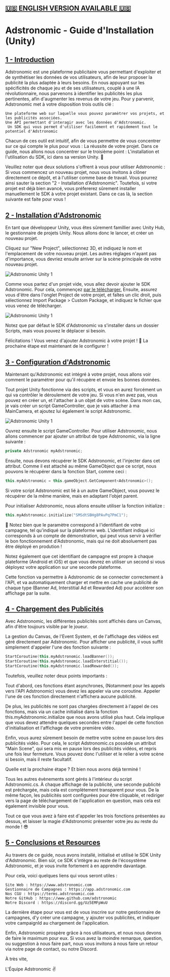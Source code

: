 ## [**🇺🇸 ENGLISH VERSION AVAILABLE 🇺🇸**](https://flrn.gitbook.io/adstronomic/adstronomic-unity/adstronomic-installation-guide-unity)



# **Adstronomic - Guide d'Installation (Unity)**



## <u>1 - Introduction</u>



Adstronomic est une plateforme publicitaire vous permettant d'exploiter et de synthétiser les données de vos utilisateurs, afin de leur proposer la publicité la plus adaptée à leurs besoins. En nous appuyant sur les spécificités de chaque jeu et de ses utilisateurs, couplé à une IA révolutionnaire, nous parvenons à identifier les publicités les plus pertinentes, afin d'augmenter les revenus de votre jeu. Pour y parvenir, Adstronomic met à votre disposition trois outils clé :

	Une plateforme web sur laquelle vous pouvez paramètrer vos projets, et les publicités associées.
	Une API permettant d'interagir avec les données d'Adstronomic.
	 Un SDK qui vous permet d'utiliser facilement et rapidement tout le potentiel d'Adstronomic

Chacun de ces outil est intuitif, afin de vous permettre de vous concentrer sur ce qui compte le plus pour vous : La réussite de votre projet. Dans ce guide, nous allons nous concentrer sur le troisième point : L'installation et l'utilisation du SDK, ici dans sa version Unity. 📱

Veuillez noter que deux solutions s'offrent à vous pour utiliser Adstronomic : Si vous commencez un nouveau projet, nous vous invitons à clôner directement ce dépôt, et à l'utiliser comme base de travail. Vous pourrez ainsi sauter la section "2 - Installation d'Adstronomic". Toutefois, si votre projet est déjà bien avancé, vous préfererez sûrement installer manuellement le SDK à votre projet existant. Dans ce cas là, la section suivante est faite pour vous !



## <u>2 - Installation d'Adstronomic</u>



En tant que développeur Unity, vous êtes sûrement famillier avec Unity Hub, le gestionnaire de projets Unity. Nous allons donc le lancer, et créer un nouveau projet.

Cliquez sur "New Project", sélectionnez 3D, et indiquez le nom et l'emplacement de votre nouveau projet. Les autres réglages n'ayant pas d'importance, vous devriez ensuite arriver sur la scène principale de votre nouveau projet.

![Adstronomic Unity 1](https://raw.githubusercontent.com/Adstronomic/AdstronomicUnity/master/Read%20Me/1.png)

Comme vous partez d'un projet vide, vous allez devoir ajouter le SDK Adstronomic. Pour cela, commençez [par le télécharger.](https://drive.google.com/file/d/1uyfIK3e0OYvjfuqj-E7394Ws18ULzLzW/view?usp=sharing)  Ensuite, assurez vous d'être dans l'onglet Project de votre projet, et faîtes un clic droit, puis sélectionnez Import Package > Custom Package, et indiquez le fichier que vous venez de télécharger.

![Adstronomic Unity 1](https://raw.githubusercontent.com/Adstronomic/AdstronomicUnity/master/Read%20Me/2.png)

Notez que par défaut le SDK d'Adstronomic va s'installer dans un dossier Scripts, mais vous pouvez le déplacer si besoin.

Félicitations ! Vous venez d'ajouter Adstronomic à votre projet ! 🥳 La prochaine étape est maintenant de le configurer !



## <u>3 - Configuration d'Adstronomic</u>



Maintenant qu'Adstronomic est intégré à votre projet, nous allons voir comment le paramétrer pour qu'il récupère et envoie les bonnes données.

Tout projet Unity fonctionne via des scripts, et vous en aurez forcément un qui va contrôler le déroulement de votre jeu. Si vous n'en avez pas, vous pouvez en créer un, et l'attacher à un objet de votre scène. Dans mon cas, je vais créer un script GameController, que je vais attacher à ma MainCamera, et ajoutez lui également le script Adstronomic.

![Adstronomic Unity 1](https://raw.githubusercontent.com/Adstronomic/AdstronomicUnity/master/Read%20Me/3.png)

Ouvrez ensuite le script GameController. Pour utiliser Adstronomic, nous allons commencer par ajouter un attribut de type Adstronomic, via la ligne suivante :

```cpp
private Adstronomic myAdstronomic;
```

Ensuite, nous devons récupérer le SDK Adstronomic, et l'injecter dans cet attribut. Comme il est attaché au même GameObject que ce script, nous pouvons le récupérer dans la fonction Start, comme ceci :

```cpp
this.myAdstronomic = this.gameObject.GetComponent<Adstronomic>();
```

Si votre script Adstronomic est lié à un autre GameObject, vous pouvez le récupérer de la même manière, mais en adaptant l'objet parent.

Pour initialiser Adstronomic, nous allons ensuite utiliser la fonction initialize :

```cpp
this.myAdstronomic.initialize("SMSdtSBHg8PAvPq7PmC1");
```

🚨 Notez bien que le paramètre correspond à l'identifiant de votre campagne, tel qu'indiqué sur la plateforme web. L'identifiant indiqué ici corresponds à un compte de démonstration, qui peut vous servir à vérifier le bon fonctionnement d'Adstronomic, mais qui ne doit absoluement pas être déployé en prodution !

Notez également que cet identifiant de campagne est propre à chaque plateforme (Android et iOS) et que vous devrez en utiliser un second si vous déployez votre application sur une seconde plateforme.

Cette fonction va permettre à Adstronomic de se connecter correctement à l'API, et va automatiquement charger et mettre en cache une publicité de chaque type (Banner Ad, Interstitial Ad et Rewarded Ad) pour accélérer son affichage par la suite.



## <u>4 - Chargement des Publicités</u>



Avec Adstronomic, les différentes publicités sont affichés dans un Canvas, afin d'être toujours visible par le joueur.

La gestion du Canvas, de l'Event System, et de l'affichage des vidéos est géré directement par Adstronomic. Pour afficher une publicité, il vous suffit simplement d'appeler l'une des fonction suivante :

```cpp
StartCoroutine(this.myAdstronomic.loadBanner());
StartCoroutine(this.myAdstronomic.loadInterstitial());
StartCoroutine(this.myAdstronomic.loadRewarded());
```

Toutefois, veuillez noter deux points importants :

Tout d'abord, ces fonctions étant asynchrones, (Notamment pour les appels vers l'API Adstronomic) vous devez les appeler via une coroutine. Appeler l'une de ces fonction directement n'affichera aucune publicité.

De plus, les publicités ne sont pas chargées directement à l'appel de ces fonctions, mais via un cache initialisé dans la fonction this.myAdstronomic.initialize que nous avons utilisé plus haut. Cela implique que vous devez attendre quelques secondes entre l'appel de cette fonction d'initialisation et l'affichage de votre première vidéo.

Enfin, vous aurez sûrement besoin de mettre votre scène en pause lors des publicités vidéo. Pour cela, le script Adstronomic.cs possède un attribut "Main Scene", qui sera mis en pause lors des publicités vidéos, et repris une fois leur fermeture. Vous pouvez donc l'utiliser et le relier à votre scène si besoin, mais il reste facultatif.



Quelle est la prochaine étape ? Et bien nous avons déjà terminé !

Tous les autres évènements sont gérés à l'intérieur du script Adstronomic.cs. À chaque affichage de la publicité, une seconde publicité est préchargée, mais cela est complètement transparent pour vous. De la même façon, les publicités sont configurées pour être cliquable, et rediriger vers la page de téléchargement de l'application en question, mais cela est également invisible pour vous.

Tout ce que vous avez à faire est d'appeler les trois fonctions présentées au dessus, et laisser la magie d'Adstronomic présenter votre jeu au reste du monde ! 😎



## <u>5 - Conclusions et Resources</u>



Au travers de ce guide, nous avons installé, initialisé et utilisé le SDK Unity d'Adstronomic. Bien sûr, ce SDK s'intègre au reste de l'écosystème Adstronomic, et je vous invite fortement à en apprendre davantage.

Pour cela, voici quelques liens qui vous seront utiles :

	Site Web : https://www.adstronomic.com
	Gestionnaire de Campagnes : https://app.adstronomic.com
	Nos CGU : https://terms.adstronomic.com
	Notre GitHub : https://www.github.com/adstronomic
	Notre Discord : https://discord.gg/Uz5EMFpWuU

La dernière étape pour vous est de vous inscrire sur notre gestionnaire de campagnes, d'y créer une campagne, y ajouter vos publicités, et indiquer votre campaignId au chargement de l'application.

Enfin, Adstronomic prospère grâce à nos utilisateurs, et nous nous devons de faire le maximum pour eux. Si vous avez la moindre remarque, question, ou suggestion à nous faire part, nous vous invitons à nous faire un retour via notre page de contact, ou notre Discord.

À très vite,

L'Équipe Adstronomic ✌️